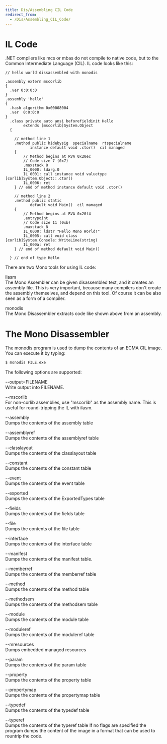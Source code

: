 ```yaml
---
title: Dis/Assembling CIL Code
redirect_from:
  - /Dis/Assembling_CIL_Code/
---
```


IL Code
=======

.NET compilers like mcs or mbas do not compile to native code, but to the Common Intermediate Language (CIL). IL code looks like this:

    // hello world dissassembled with monodis

    .assembly extern mscorlib
    {
      .ver 0:0:0:0
    }
    .assembly 'hello'
    {
      .hash algorithm 0x00008004
      .ver  0:0:0:0
    }
      .class private auto ansi beforefieldinit Hello
            extends [mscorlib]System.Object
      {

        // method line 1
        .method public hidebysig  specialname  rtspecialname
               instance default void .ctor()  cil managed
        {
            // Method begins at RVA 0x20ec
            // Code size 7 (0x7)
            .maxstack 8
            IL_0000: ldarg.0
            IL_0001: call instance void valuetype [corlib]System.Object::.ctor()
            IL_0006: ret
        } // end of method instance default void .ctor()

        // method line 2
        .method public static
               default void Main()  cil managed
        {
            // Method begins at RVA 0x20f4
            .entrypoint
            // Code size 11 (0xb)
            .maxstack 8
            IL_0000: ldstr "Hello Mono World!"
            IL_0005: call void class [corlib]System.Console::WriteLine(string)
            IL_000a: ret
        } // end of method default void Main()

      } // end of type Hello

There are two Mono tools for using IL code:

 ilasm   
The Mono Assembler can be given disassembled text, and it creates an assembly file. This is very important, because many compilers don't create the assembly themselves, and depend on this tool. Of course it can be also seen as a form of a compiler.

 monodis   
The Mono Disassembler extracts code like shown above from an assembly.

The Mono Disassembler
=====================

The monodis program is used to dump the contents of an ECMA CIL image. You can execute it by typing:

``` bash
$ monodis FILE.exe
```

The following options are supported:

 --output=FILENAME   
Write output into FILENAME.

 --mscorlib   
For non-corlib assemblies, use "mscorlib" as the assembly name. This is useful for round-tripping the IL with ilasm.

 --assembly   
Dumps the contents of the assembly table

 --assemblyref   
Dumps the contents of the assemblyref table

 --classlayout   
Dumps the contents of the classlayout table

 --constant   
Dumps the contents of the constant table

 --event   
Dumps the contents of the event table

 --exported   
Dumps the contents of the ExportedTypes table

 --fields   
Dumps the contents of the fields table

 --file   
Dumps the contents of the file table

 --interface   
Dumps the contents of the interface table

 --manifest   
Dumps the contents of the manifest table.

 --memberref   
Dumps the contents of the memberref table

 --method   
Dumps the contents of the method table

 --methodsem   
Dumps the contents of the methodsem table

 --module   
Dumps the contents of the module table

 --moduleref   
Dumps the contents of the moduleref table

 --mresources   
Dumps embedded managed resources

 --param   
Dumps the contents of the param table

 --property   
Dumps the contents of the property table

 --propertymap   
Dumps the contents of the propertymap table

 --typedef   
Dumps the contents of the typedef table

 --typeref   
Dumps the contents of the typeref table If no flags are specified the program dumps the content of the image in a format that can be used to rountrip the code.




